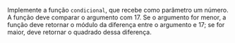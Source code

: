 Implemente a função `condicional`, que recebe como parâmetro um número. A função deve comparar o argumento com 17. Se o argumento for menor, a função deve retornar o módulo da diferença entre o argumento e 17; se for maior, deve retornar o quadrado dessa diferença.